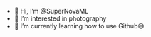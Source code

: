 - 👋 Hi, I’m @SuperNovaML
- 👀 I’m interested in photography
- 🌱 I’m currently learning how to use Github😅

<!---
SuperNovaML/SuperNovaML is a ✨ special ✨ repository because its `README.md` (this file) appears on your GitHub profile.
You can click the Preview link to take a look at your changes.
--->
